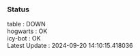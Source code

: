 ### Status


table : DOWN  
hogwarts : OK  
icy-bot : OK  
Latest Update : 2024-09-20 14:10:15.418036
